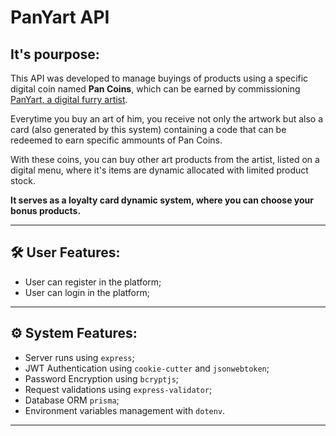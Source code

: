 # PanYart API

## It's pourpose:

This API was developed to manage buyings of products using a specific digital coin named **Pan Coins**, which can be earned by commissioning <a href="panyart.studio" target="_blank">PanYart, a digital furry artist</a>.

Everytime you buy an art of him, you receive not only the artwork but also a card (also generated by this system) containing a code that can be redeemed to earn specific ammounts of Pan Coins.

With these coins, you can buy other art products from the artist, listed on a digital menu, where it's items are dynamic allocated with limited product stock.

**It serves as a loyalty card dynamic system, where you can choose your bonus products.**

---

## 🛠️ User Features:

- User can register in the platform;
- User can login in the platform;

---

## ⚙️ System Features:

- Server runs using `express`;
- JWT Authentication using `cookie-cutter` and `jsonwebtoken`;
- Password Encryption using `bcryptjs`;
- Request validations using `express-validator`;
- Database ORM `prisma`;
- Environment variables management with `dotenv`.
--- 

